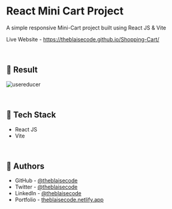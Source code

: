 # React Mini Cart Project
A simple responsive Mini-Cart project built using React JS & Vite

Live Website - https://theblaisecode.github.io/Shopping-Cart/

<br/>

## 🔶 Result
![usereducer](https://github.com/theblaisecode/Shopping-Cart/assets/89015653/0b543c92-6c12-49a6-9cb0-9668585e43cf)

<br/>

## 🔶 Tech Stack
- React JS
- Vite

<br/>

## 🔶 Authors
- GitHub - [@theblaisecode](https://github.com/theblaisecode)
- Twitter - [@theblaisecode](https://twitter.com/theblaisecode)
- LinkedIn - [@theblaisecode](https://www.linkedin.com/in/theblaisecode)
- Portfolio - [theblaisecode.netlify.app](https://theblaisecode.netlify.app/)
